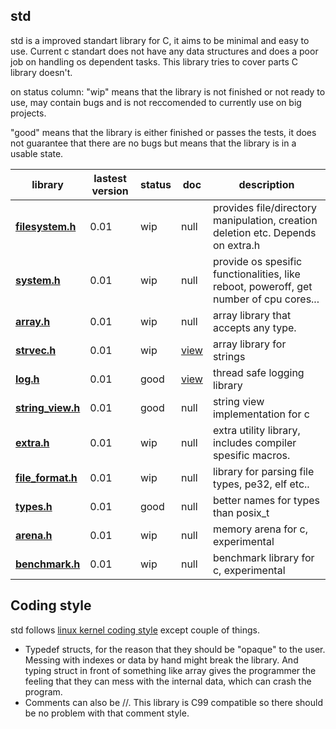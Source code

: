 ## std

std is a improved standart library for C, it aims to be minimal and easy to use.
Current c standart does not have any data structures and does a poor job on handling
os dependent tasks. This library tries to cover parts C library doesn't.

on status column:
"wip" means that the library is not finished or not ready to use,
may contain bugs and is not reccomended to currently use on big projects.

"good" means that the library is either finished or passes the tests,
it does not guarantee that there are no bugs but means that the library
is in a usable state.

library    | lastest version | status | doc | description
--------------------- | ---- | -------- | --- | --------------------------------
**[filesystem.h](include/filesystem.h)** | 0.01 | wip | null | provides file/directory manipulation, creation deletion etc. Depends on extra.h
**[system.h](include/system.h)** | 0.01 | wip | null | provide os spesific functionalities, like reboot, poweroff, get number of cpu cores...
**[array.h](include/array.h)** | 0.01 | wip | null | array library that accepts any type.
**[strvec.h](include/strvec.h)** | 0.01 | wip | [view](https://github.com/xcatalyst/std/blob/master/docs/strvec/) | array library for strings
**[log.h](include/log.h)** | 0.01 | good | [view](https://github.com/xcatalyst/std/blob/master/docs/log/) | thread safe logging library
**[string_view.h](include/string_view.h)** | 0.01 | good | null | string view implementation for c
**[extra.h](include/extra.h)** | 0.01 | wip | null | extra utility library, includes compiler spesific macros.
**[file_format.h](include/file_format.h)** | 0.01 | wip | null | library for parsing file types, pe32, elf etc..
**[types.h](include/types.h)** | 0.01 | good | null | better names for types than posix_t
**[arena.h](include/arena.h)** | 0.01 | wip | null | memory arena for c, experimental
**[benchmark.h](include/benchmark.h)** | 0.01 | wip | null | benchmark library for c, experimental

## Coding style
std follows [linux kernel coding style](https://www.kernel.org/doc/html/v4.10/process/coding-style.html) except couple of things.
* Typedef structs, for the reason that they should be "opaque" to the user. Messing with indexes or data by hand might break
the library. And typing struct in front of something like array gives the programmer the feeling that they can mess with
the internal data, which can crash the program.
* Comments can also be //. This library is C99 compatible so there should be no problem with that comment style.
